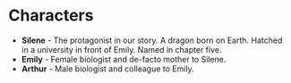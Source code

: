

# **Characters**


* **Silene** - The protagonist in our story. A dragon born on Earth. Hatched in a university in front of Emily. Named in chapter five.
* **Emily** - Female biologist and de-facto mother to Silene.
* **Arthur** - Male biologist and colleague to Emily.
